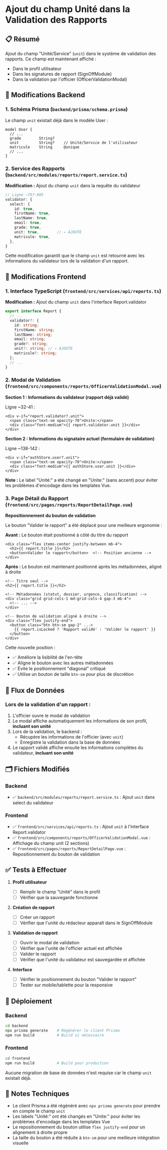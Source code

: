# Ajout du champ Unité dans la Validation des Rapports

## 📋 Résumé

Ajout du champ "Unité/Service" (`unit`) dans le système de validation des rapports. Ce champ est maintenant affiché :

- Dans le profil utilisateur
- Dans les signatures de rapport (SignOffModule)
- Dans la validation par l'officier (OfficerValidationModal)

## 🎯 Modifications Backend

### 1. Schéma Prisma (`backend/prisma/schema.prisma`)

Le champ `unit` existait déjà dans le modèle User :

```prisma
model User {
  // ...
  grade        String?
  unit         String?    // Unité/Service de l'utilisateur
  matricule    String     @unique
  // ...
}
```

### 2. Service des Rapports (`backend/src/modules/reports/report.service.ts`)

**Modification :** Ajout du champ `unit` dans la requête du validateur

```typescript
// Ligne ~797-805
validator: {
  select: {
    id: true,
    firstName: true,
    lastName: true,
    email: true,
    grade: true,
    unit: true,        // ← AJOUTÉ
    matricule: true,
  },
}
```

Cette modification garantit que le champ `unit` est retourné avec les informations du validateur lors de la validation d'un rapport.

## 🎨 Modifications Frontend

### 1. Interface TypeScript (`frontend/src/services/api/reports.ts`)

**Modification :** Ajout du champ `unit` dans l'interface Report.validator

```typescript
export interface Report {
  // ...
  validator?: {
    id: string;
    firstName: string;
    lastName: string;
    email: string;
    grade?: string;
    unit?: string; // ← AJOUTÉ
    matricule?: string;
  };
  // ...
}
```

### 2. Modal de Validation (`frontend/src/components/reports/OfficerValidationModal.vue`)

**Section 1 : Informations du validateur (rapport déjà validé)**

Ligne ~32-41 :

```vue
<div v-if="report.validator?.unit">
  <span class="text-sm opacity-70">Unite:</span>
  <div class="font-medium">{{ report.validator.unit }}</div>
</div>
```

**Section 2 : Informations du signataire actuel (formulaire de validation)**

Ligne ~138-142 :

```vue
<div v-if="authStore.user?.unit">
  <span class="text-sm opacity-70">Unite:</span>
  <div class="font-medium">{{ authStore.user.unit }}</div>
</div>
```

**Note :** Le label "Unité:" a été changé en "Unite:" (sans accent) pour éviter les problèmes d'encodage dans les templates Vue.

### 3. Page Détail du Rapport (`frontend/src/pages/reports/ReportDetailPage.vue`)

**Repositionnement du bouton de validation**

Le bouton "Valider le rapport" a été déplacé pour une meilleure ergonomie :

**Avant :** Le bouton était positionné à côté du titre du rapport

```vue
<div class="flex items-center justify-between mb-4">
  <h2>{{ report.title }}</h2>
  <button>Valider le rapport</button>  <!-- Position ancienne -->
</div>
```

**Après :** Le bouton est maintenant positionné après les métadonnées, aligné à droite

```vue
<!-- Titre seul -->
<h2>{{ report.title }}</h2>

<!-- Métadonnées (statut, dossier, urgence, classification) -->
<div class="grid grid-cols-1 md:grid-cols-4 gap-3 mb-4">
  <!-- ... -->
</div>

<!-- Bouton de validation aligné à droite -->
<div class="flex justify-end">
  <button class="btn btn-sm gap-2" ...>
    {{ report.isLocked ? 'Rapport validé' : 'Valider le rapport' }}
  </button>
</div>
```

Cette nouvelle position :

- ✅ Améliore la lisibilité de l'en-tête
- ✅ Aligne le bouton avec les autres métadonnées
- ✅ Évite le positionnement "diagonal" critiqué
- ✅ Utilise un bouton de taille `btn-sm` pour plus de discrétion

## 🔄 Flux de Données

### Lors de la validation d'un rapport :

1. L'officier ouvre le modal de validation
2. Le modal affiche automatiquement les informations de son profil, **incluant son unité**
3. Lors de la validation, le backend :
   - Récupère les informations de l'officier (avec `unit`)
   - Enregistre la validation dans la base de données
4. Le rapport validé affiche ensuite les informations complètes du validateur, **incluant son unité**

## 🗂️ Fichiers Modifiés

### Backend

- ✅ `backend/src/modules/reports/report.service.ts` : Ajout `unit` dans select du validateur

### Frontend

- ✅ `frontend/src/services/api/reports.ts` : Ajout `unit` à l'interface Report.validator
- ✅ `frontend/src/components/reports/OfficerValidationModal.vue` : Affichage du champ unit (2 sections)
- ✅ `frontend/src/pages/reports/ReportDetailPage.vue` : Repositionnement du bouton de validation

## ✅ Tests à Effectuer

1. **Profil utilisateur**

   - [ ] Remplir le champ "Unité" dans le profil
   - [ ] Vérifier que la sauvegarde fonctionne

2. **Création de rapport**

   - [ ] Créer un rapport
   - [ ] Vérifier que l'unité du rédacteur apparaît dans le SignOffModule

3. **Validation de rapport**

   - [ ] Ouvrir le modal de validation
   - [ ] Vérifier que l'unité de l'officier actuel est affichée
   - [ ] Valider le rapport
   - [ ] Vérifier que l'unité du validateur est sauvegardée et affichée

4. **Interface**
   - [ ] Vérifier le positionnement du bouton "Valider le rapport"
   - [ ] Tester sur mobile/tablette pour la responsive

## 🚀 Déploiement

### Backend

```bash
cd backend
npx prisma generate    # Régénérer le client Prisma
npm run build          # Build si nécessaire
```

### Frontend

```bash
cd frontend
npm run build          # Build pour production
```

Aucune migration de base de données n'est requise car le champ `unit` existait déjà.

## 📝 Notes Techniques

- Le client Prisma a été régénéré avec `npx prisma generate` pour prendre en compte le champ `unit`
- Les labels "Unité:" ont été changés en "Unite:" pour éviter les problèmes d'encodage dans les templates Vue
- Le repositionnement du bouton utilise `flex justify-end` pour un alignement à droite propre
- La taille du bouton a été réduite à `btn-sm` pour une meilleure intégration visuelle
